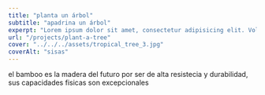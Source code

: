 ```yaml
---
title: "planta un árbol"
subtitle: "apadrina un árbol"
experpt: "Lorem ipsum dolor sit amet, consectetur adipisicing elit. Voluptatibus quia, Nonea! Maiores et perferendis eaque, exercitationem praesentium nihil."
url: "/projects/plant-a-tree"
cover: "../../../assets/tropical_tree_3.jpg"
coverAlt: "sisas"
---
```


el bamboo es la madera del futuro por ser de alta resistecia y durabilidad, sus capacidades fisicas son excepcionales
